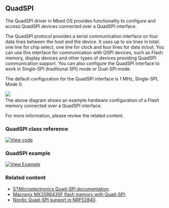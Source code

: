 ## QuadSPI

The QuadSPI driver in Mbed OS provides functionality to configure and access QuadSPI devices connected over a QuadSPI interface.

The QuadSPI protocol provides a serial communication interface on four data lines between the host and the device. It uses up to six lines in total: one line for chip select, one line for clock and four lines for data in/out. You can use this interface for communication with QSPI devices, such as Flash memory, display devices and other types of devices providing QuadSPI communication support. You can also configure the QuadSPI interface to work in Single-SPI (traditional SPI) mode or Dual-SPI mode.

The default configuration for the QuadSPI interface is 1 MHz, Single-SPI, Mode 0.

<span class="images">![](https://s3-us-west-2.amazonaws.com/mbed-os-docs-images/quadspi.png)<span><br>The above diagram shows an example hardware configuration of a Flash memory connected over a QuadSPI interface.</span> 
  
For more information, please review the related content.

### QuadSPI class reference

[![View code](https://www.mbed.com/embed/?type=library)](http://os-doc-builder.test.mbed.com/docs/development/mbed-os-api-doxy/classmbed_1_1_q_s_p_i.html)

### QuadSPI example

[![View Example](https://www.mbed.com/embed/?url=https://os.mbed.com/teams/mbed_example/code/mbed-os-example-qspi/)](https://os.mbed.com/teams/mbed_example/code/mbed-os-example-qspi) 

### Related content

- [STMicroelectronics Quad-SPI documentation](www.st.com/resource/en/application_note/dm00227538.pdf).
- [Macronix MX25R6435F flash memory with Quad-SPI](http://www.macronix.com/Lists/Datasheet/Attachments/6270/MX25R6435F,%20Wide%20Range,%2064Mb,%20v1.4.pdf).
- [Nordic Quad-SPI support in NRF52840](http://infocenter.nordicsemi.com/pdf/nRF52840_OPS_v0.5.pdf).
